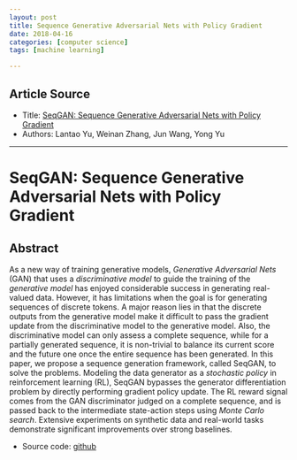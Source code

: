 ```yaml
---
layout: post
title: Sequence Generative Adversarial Nets with Policy Gradient
date: 2018-04-16
categories: [computer science]
tags: [machine learning]

---
```


## Article Source
* Title: [SeqGAN: Sequence Generative Adversarial Nets with Policy Gradient](https://arxiv.org/pdf/1609.05473)
* Authors: Lantao Yu, Weinan Zhang, Jun Wang, Yong Yu

---


# SeqGAN: Sequence Generative Adversarial Nets with Policy Gradient

## Abstract

As a new way of training generative models, *Generative Adversarial Nets* (GAN) that uses a *discriminative model* to guide the training of the *generative model* has enjoyed considerable success in generating real-valued data. However, it has limitations when the goal is for generating sequences of discrete tokens. A major reason lies in that the discrete outputs from the generative model make it difficult to pass the gradient update from the discriminative model to the generative model. Also, the discriminative model can only assess a complete sequence, while for a partially generated sequence, it is non-trivial to balance its current score and the future one once the entire sequence has been generated. In this paper, we propose a sequence generation framework, called SeqGAN, to solve the problems. Modeling the data generator as a *stochastic policy* in reinforcement learning (RL), SeqGAN bypasses the generator differentiation problem by directly performing gradient policy update. The RL reward signal comes from the GAN discriminator judged on a complete sequence, and is passed back to the intermediate state-action steps using *Monte Carlo search*. Extensive experiments on synthetic data and real-world tasks demonstrate significant improvements over strong baselines. 

* Source code: [github](https://github.com/LantaoYu/SeqGAN)